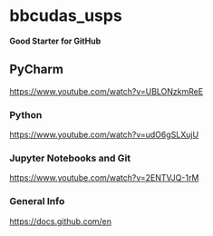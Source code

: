 # bbcudas_usps

**Good Starter for GitHub**

## PyCharm
https://www.youtube.com/watch?v=UBLONzkmReE

### Python
https://www.youtube.com/watch?v=udO6gSLXujU

### Jupyter Notebooks and Git 
https://www.youtube.com/watch?v=2ENTVJQ-1rM

### General Info
https://docs.github.com/en
